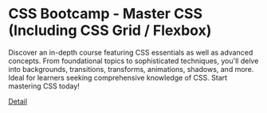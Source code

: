 # CSS Bootcamp - Master CSS (Including CSS Grid / Flexbox)

Discover an in-depth course featuring CSS essentials as well as advanced concepts. From foundational topics to sophisticated techniques, you'll delve into backgrounds, transitions, transforms, animations, shadows, and more. Ideal for learners seeking comprehensive knowledge of CSS. Start mastering CSS today! 

[Detail](https://eduitfree.com/courses/css-bootcamp-master-css-including-css-grid-flexbox)